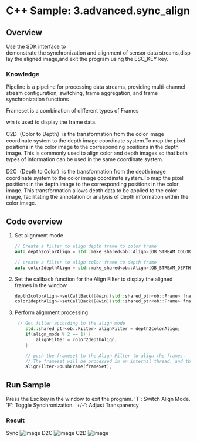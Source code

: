 # C++ Sample: 3.advanced.sync_align

## Overview

Use the SDK interface to demonstrate the synchronization and alignment of sensor data streams,display the aligned image,and exit the program using the ESC_KEY key.

### Knowledge

Pipeline is a pipeline for processing data streams, providing multi-channel stream configuration, switching, frame aggregation, and frame synchronization functions

Frameset is a combination of different types of Frames

win is used to display the frame data.

C2D（Color to Depth）is the transformation from the color image coordinate system to the depth image coordinate system.To map the pixel positions in the color image to the corresponding positions in the depth image. This is commonly used to align color and depth images so that both types of information can be used in the same coordinate system.

D2C（Depth to Color）is the transformation from the depth image coordinate system to the color image coordinate system.To map the pixel positions in the depth image to the corresponding positions in the color image. This transformation allows depth data to be applied to the color image, facilitating the annotation or analysis of depth information within the color image.

## Code overview

1. Set alignment mode

    ```cpp
    // Create a filter to align depth frame to color frame
    auto depth2colorAlign = std::make_shared<ob::Align>(OB_STREAM_COLOR);

    // create a filter to align color frame to depth frame
    auto color2depthAlign = std::make_shared<ob::Align>(OB_STREAM_DEPTH);
    ```

2. Set the callback function for the Align Filter to display the aligned frames in the window

    ```cpp
    depth2colorAlign->setCallBack([&win](std::shared_ptr<ob::Frame> frame) { win.pushFramesToView(frame); });
    color2depthAlign->setCallBack([&win](std::shared_ptr<ob::Frame> frame) { win.pushFramesToView(frame); });
   ```

3. Perform alignment processing

    ```cpp
     // Get filter according to the align mode
        std::shared_ptr<ob::Filter> alignFilter = depth2colorAlign;
        if(align_mode % 2 == 1) {
            alignFilter = color2depthAlign;
        }

        // push the frameset to the Align Filter to align the frames.
        // The frameset will be processed in an internal thread, and the resulting frames will be asynchronously output via the callback function.
        alignFilter->pushFrame(frameSet);
    ```

## Run Sample

Press the Esc key in the window to exit the program.
'T': Switch Align Mode.
'F': Toggle Synchronization.
'+/-': Adjust Transparency

### Result

Sync
![image](../../docs/resource/sync.jpg)
D2C
![image](../../docs/resource/d2c.jpg)
C2D
![image](../../docs/resource/c2d.jpg)
